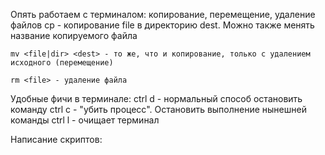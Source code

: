 Опять работаем с терминалом: копирование, перемещение, удаление файлов 
	cp <file> <dest> - копирование file в директорию dest. Можно также менять название копируемого файла 
	
	mv <file|dir> <dest> - то же, что и копирование, только с удалением исходного (перемещение)
	
	rm <file> - удаление файла

Удобные фичи в терминале:
	ctrl d - нормальный способ остановить команду 
	ctrl c - "убить процесс". Остановить выполнение нынешней команды
	ctrl l - очищает терминал 

Написание скриптов:
	